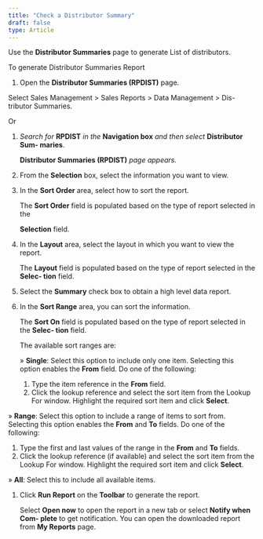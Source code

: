 ```yaml
---
title: "Check a Distributor Summary"
draft: false
type: Article
---
```


Use the **Distributor Summaries** page to generate List of distributors.

To generate Distributor Summaries Report

1.  Open the **Distributor Summaries (RPDIST)** page.

Select Sales Management > Sales Reports > Data Management > Dis- tributor Summaries.

Or

1.  *Search for* **RPDIST** *in the* **Navigation box** *and then select* **Distributor Sum- maries**.

    **Distributor Summaries (RPDIST)** *page appears.*

2.  From the **Selection** box, select the information you want to view.
3.  In the **Sort Order** area, select how to sort the report.

    The **Sort Order** field is populated based on the type of report selected in the

    **Selection** field.

4.  In the **Layout** area, select the layout in which you want to view the report.

    The **Layout** field is populated based on the type of report selected in the **Selec- tion** field.

5.  Select the **Summary** check box to obtain a high level data report.
6.  In the **Sort Range** area, you can sort the information.

    The **Sort On** field is populated based on the type of report selected in the **Selec- tion** field.

    The available sort ranges are:

    » **Single**: Select this option to include only one item. Selecting this option enables the **From** field. Do one of the following:

    1.  Type the item reference in the **From** field.
    2.  Click the lookup reference and select the sort item from the Lookup For window. Highlight the required sort item and click **Select**.

» **Range**: Select this option to include a range of items to sort from. Selecting this option enables the **From** and **To** fields. Do one of the following:

1.  Type the first and last values of the range in the **From** and **To** fields.
1.  Click the lookup reference (if available) and select the sort item from the Lookup For window. Highlight the required sort item and click **Select**.

» **All**: Select this to include all available items.

1.  Click **Run Report** on the **Toolbar** to generate the report.

    Select **Open now** to open the report in a new tab or select **Notify when Com- plete** to get notification. You can open the downloaded report from **My Reports** page.